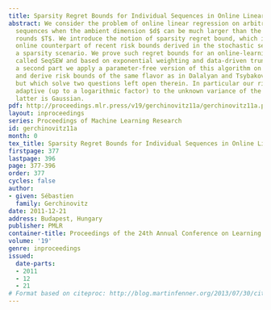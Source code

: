 ```yaml
---
title: Sparsity Regret Bounds for Individual Sequences in Online Linear Regression
abstract: We consider the problem of online linear regression on arbitrary deterministic
  sequences when the ambient dimension $d$ can be much larger than the number of time
  rounds $T$. We introduce the notion of sparsity regret bound, which is a deterministic
  online counterpart of recent risk bounds derived in the stochastic setting under
  a sparsity scenario. We prove such regret bounds for an online-learning algorithm
  called SeqSEW and based on exponential weighting and data-driven truncation. In
  a second part we apply a parameter-free version of this algorithm on i.i.d. data
  and derive risk bounds of the same flavor as in Dalalyan and Tsybakov (2008, 2011)
  but which solve two questions left open therein. In particular our risk bounds are
  adaptive (up to a logarithmic factor) to the unknown variance of the noise if the
  latter is Gaussian.
pdf: http://proceedings.mlr.press/v19/gerchinovitz11a/gerchinovitz11a.pdf
layout: inproceedings
series: Proceedings of Machine Learning Research
id: gerchinovitz11a
month: 0
tex_title: Sparsity Regret Bounds for Individual Sequences in Online Linear Regression
firstpage: 377
lastpage: 396
page: 377-396
order: 377
cycles: false
author:
- given: Sébastien
  family: Gerchinovitz
date: 2011-12-21
address: Budapest, Hungary
publisher: PMLR
container-title: Proceedings of the 24th Annual Conference on Learning Theory
volume: '19'
genre: inproceedings
issued:
  date-parts:
  - 2011
  - 12
  - 21
# Format based on citeproc: http://blog.martinfenner.org/2013/07/30/citeproc-yaml-for-bibliographies/
---
```

